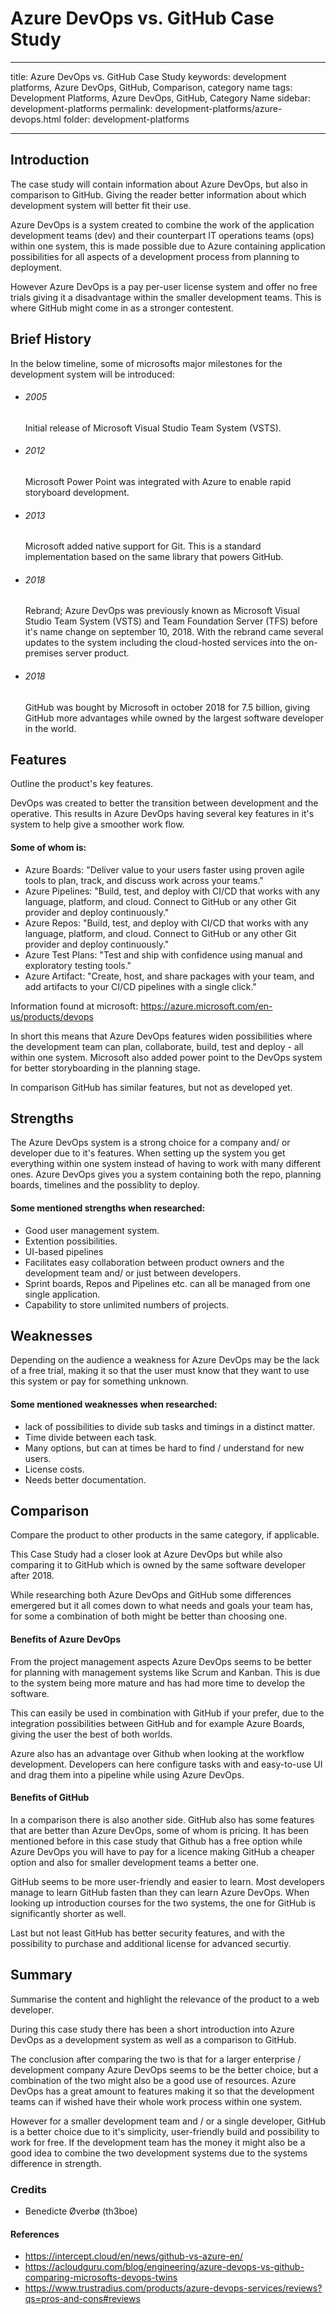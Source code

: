 # Azure DevOps vs. GitHub Case Study

---

title: Azure DevOps vs. GitHub Case Study
keywords: development platforms, Azure DevOps, GitHub, Comparison, category name
tags: Development Platforms, Azure DevOps, GitHub, Category Name
sidebar: development-platforms
permalink: development-platforms/azure-devops.html
folder: development-platforms

---

## Introduction

The case study will contain information about Azure DevOps, but also in comparison to GitHub. Giving the reader better information about which development system will better fit their use.

Azure DevOps is a system created to combine the work of the application development teams (dev) and their counterpart IT operations teams (ops) within one system, this is made possible due to Azure containing application possibilities for all aspects of a development process from planning to deployment.

However Azure DevOps is a pay per-user license system and offer no free trials giving it a disadvantage within the smaller development teams. This is where GitHub might come in as a stronger contestent.

## Brief History

In the below timeline, some of microsofts major milestones for the development system will be introduced:

- ###### 2005

  Initial release of Microsoft Visual Studio Team System (VSTS).

- ###### 2012

  Microsoft Power Point was integrated with Azure to enable rapid storyboard development.

- ###### 2013

  Microsoft added native support for Git. This is a standard implementation based on the same library that powers GitHub.

- ###### 2018

  Rebrand; Azure DevOps was previously known as Microsoft Visual Studio Team System (VSTS) and Team Foundation Server (TFS) before it's name change on september 10, 2018. With the rebrand came several updates to the system including the cloud-hosted services into the on-premises server product.

- ###### 2018
  GitHub was bought by Microsoft in october 2018 for 7.5 billion, giving GitHub more advantages while owned by the largest software developer in the world.

## Features

Outline the product's key features.

DevOps was created to better the transition between development and the operative. This results in Azure DevOps having several key features in it's system to help give a smoother work flow.

#### Some of whom is:

- Azure Boards: "Deliver value to your users faster using proven agile tools to plan, track, and discuss work across your teams."
- Azure Pipelines: "Build, test, and deploy with CI/CD that works with any language, platform, and cloud. Connect to GitHub or any other Git provider and deploy continuously."
- Azure Repos: "Build, test, and deploy with CI/CD that works with any language, platform, and cloud. Connect to GitHub or any other Git provider and deploy continuously."
- Azure Test Plans: "Test and ship with confidence using manual and exploratory testing tools."
- Azure Artifact: "Create, host, and share packages with your team, and add artifacts to your CI/CD pipelines with a single click."

Information found at microsoft: https://azure.microsoft.com/en-us/products/devops

In short this means that Azure DevOps features widen possibilities where the development team can plan, collaborate, build, test and deploy - all within one system. Microsoft also added power point to the DevOps system for better storyboarding in the planning stage.

In comparison GitHub has similar features, but not as developed yet.

## Strengths

The Azure DevOps system is a strong choice for a company and/ or developer due to it's features. When setting up the system you get everything within one system instead of having to work with many different ones. Azure DevOps gives you a system containing both the repo, planning boards, timelines and the possiblity to deploy.

#### Some mentioned strengths when researched:

- Good user management system.
- Extention possibilities.
- UI-based pipelines
- Facilitates easy collaboration between product owners and the development team and/ or just between developers.
- Sprint boards, Repos and Pipelines etc. can all be managed from one single application.
- Capability to store unlimited numbers of projects.

## Weaknesses

Depending on the audience a weakness for Azure DevOps may be the lack of a free trial, making it so that the user must know that they want to use this system or pay for something unknown.

#### Some mentioned weaknesses when researched:

- lack of possibilities to divide sub tasks and timings in a distinct matter.
- Time divide between each task.
- Many options, but can at times be hard to find / understand for new users.
- License costs.
- Needs better documentation.

## Comparison

Compare the product to other products in the same category, if applicable.

This Case Study had a closer look at Azure DevOps but while also comparing it to GitHub which is owned by the same software developer after 2018.

While researching both Azure DevOps and GitHub some differences emergered but it all comes down to what needs and goals your team has, for some a combination of both might be better than choosing one.

#### Benefits of Azure DevOps

From the project management aspects Azure DevOps seems to be better for planning with management systems like Scrum and Kanban. This is due to the system being more mature and has had more time to develop the software.

This can easily be used in combination with GitHub if your prefer, due to the integration possibilities between GitHub and for example Azure Boards, giving the user the best of both worlds.

Azure also has an advantage over Github when looking at the workflow development. Developers can here configure tasks with and easy-to-use UI and drag them into a pipeline while using Azure DevOps.

#### Benefits of GitHub

In a comparison there is also another side. GitHub also has some features that are better than Azure DevOps, some of whom is pricing. It has been mentioned before in this case study that Github has a free option while Azure DevOps you will have to pay for a licence making GitHub a cheaper option and also for smaller development teams a better one.

GitHub seems to be more user-friendly and easier to learn. Most developers manage to learn GitHub fasten than they can learn Azure DevOps. When looking up introduction courses for the two systems, the one for GitHub is significantly shorter as well.

Last but not least GitHub has better security features, and with the possibility to purchase and additional license for advanced securtiy.

## Summary

Summarise the content and highlight the relevance of the product to a web developer.

During this case study there has been a short introduction into Azure DevOps as a development system as well as a comparison to GitHub.

The conclusion after comparing the two is that for a larger enterprise / development company Azure DevOps seems to be the better choice, but a combination of the two might also be a good use of resources. Azure DevOps has a great amount to features making it so that the development teams can if wished have their whole work process within one system.

However for a smaller development team and / or a single developer, GitHub is a better choice due to it's simplicity, user-friendly build and possibility to work for free. If the development team has the money it might also be a good idea to combine the two development systems due to the systems difference in strength.

### Credits

- Benedicte Øverbø (th3boe)

#### References

- https://intercept.cloud/en/news/github-vs-azure-en/
- https://acloudguru.com/blog/engineering/azure-devops-vs-github-comparing-microsofts-devops-twins
- https://www.trustradius.com/products/azure-devops-services/reviews?qs=pros-and-cons#reviews
